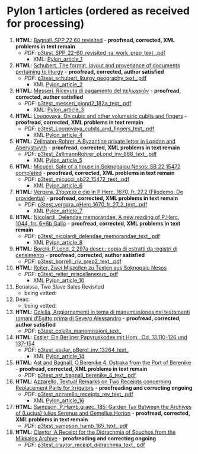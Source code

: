# Pylon 1 articles (ordered as received for processing)

1. **HTML**: [Bagnall, SPP 22 60 revisited](https://digi.ub.uni-heidelberg.de/editionService/viewer/text/p3test/SPP_22-60_revisited_ra_work_prep#ref) - **proofread, corrected, XML problems in text remain**
   - _PDF_: [p3test_SPP_22-60_revisited_ra_work_prep_text_.pdf](https://gitlab.ub.uni-heidelberg.de/verlag/PapyrologicalPublicationPlatform/-/blob/master/pdf/p3test_SPP_22-60_revisited_ra_work_prep_text_.pdf)
     - XML: [Pylon_article_1](https://github.com/jcowey/P3/blob/master/pylon/pylon1bagnall/bagnall_spp22_60.xml)
2. **HTML**: [Schubert, The format, layout and provenance of documents pertaining to liturgy](https://digi.ub.uni-heidelberg.de/editionService/viewer/text/p3test/schubert_liturgy_geography) - **proofread, corrected, author satisfied**
   - _PDF_: [p3test_schubert_liturgy_geography_text_.pdf](https://gitlab.ub.uni-heidelberg.de/verlag/PapyrologicalPublicationPlatform/-/blob/master/pdf/p3test_schubert_liturgy_geography_text_.pdf)
     - XML [Pylon_article_2](https://github.com/jcowey/P3/blob/master/pylon/pylon1schubert/schubert_liturgy_geography.xml)
3. **HTML**: [Messeri, Ricevuta di pagamento del πελωχικόν](https://digi.ub.uni-heidelberg.de/editionService/viewer/text/p3test/messeri_plond2_182a) - **proofread, corrected, author satisfied**
   - _PDF_:  [p3test_messeri_plond2_182a_text_.pdf](https://gitlab.ub.uni-heidelberg.de/verlag/PapyrologicalPublicationPlatform/-/blob/master/pdf/p3test_messeri_plond2_182a_text_.pdf)
     - XML: [Pylon_article_3](https://github.com/jcowey/P3/blob/master/pylon/pylon1messeri/messeri_plond2_182a.xml)
4. **HTML**: [Lougovaya, On cubic and other volumetric cubits and fingers](https://digi.ub.uni-heidelberg.de/editionService/viewer/text/p3test/Lougovaya_cubits_and_fingers) - **proofread, corrected, XML problems in text remain**
   - _PDF_: [p3test_Lougovaya_cubits_and_fingers_text_.pdf](https://gitlab.ub.uni-heidelberg.de/verlag/PapyrologicalPublicationPlatform/-/blob/master/pdf/p3test_Lougovaya_cubits_and_fingers_text_.pdf)
     - XML [Pylon_article_4](https://github.com/jcowey/P3/blob/master/pylon/pylon1lougovaya/lougovaya_pharris1_50.xml)
5. **HTML**: [Zellmann-Rohrer, A Byzantine private letter in London and Aberystwyth](https://digi.ub.uni-heidelberg.de/editionService/viewer/text/p3test/ZellmannRohrer_pLond_inv_868) - **proofread, corrected, XML problems in text remain**
   - _PDF_: [p3test_ZellmannRohrer_pLond_inv_868_text_.pdf](https://gitlab.ub.uni-heidelberg.de/verlag/PapyrologicalPublicationPlatform/-/blob/master/pdf/p3test_ZellmannRohrer_pLond_inv_868_text_.pdf)
     - XML [Pylon_article_5](https://github.com/jcowey/P3/blob/master/pylon/pylon1zellmann-rohrer/zellmann_plond3_868.xml)
6. **HTML**: [Micucci, Sale of a house in Soknopaiou Nesos: SB 22 15472 completed](https://digi.ub.uni-heidelberg.de/editionService/viewer/text/p3test/micucci_sb22_15472) - **proofread, corrected, XML problems in text remain**
   - _PDF_: [p3test_micucci_sb22_15472_text_.pdf](https://gitlab.ub.uni-heidelberg.de/verlag/PapyrologicalPublicationPlatform/-/blob/master/pdf/p3test_micucci_sb22_15472_text_.pdf)
     - XML [Pylon_article_6](https://github.com/jcowey/P3/blob/master/pylon/pylon1micucci/micucci_sb22_15472.xml)
7. **HTML**: [Vergara, Στοιχεῖα e dio in P.Herc. 1670, fr. 27.2 (Filodemo, De providentia)](https://digi.ub.uni-heidelberg.de/editionService/viewer/text/p3test/vergara_pHerc_1670_fr_27_2) - **proofread, corrected, XML problems in text remain**
   - _PDF_: [p3test_vergara_pHerc_1670_fr_27_2_text_.pdf](https://gitlab.ub.uni-heidelberg.de/verlag/PapyrologicalPublicationPlatform/-/blob/master/pdf/p3test_vergara_pHerc_1670_fr_27_2_text_.pdf)
     - XML [Pylon_article_7](https://github.com/jcowey/P3/blob/master/pylon/pylon1micucci/micucci_sb22_15472.xml)
8. **HTML**: [Nicolardi, Delendae memorandae: A new reading of P.Herc. 1044, frr. 6+6b Gallo](https://digi.ub.uni-heidelberg.de/editionService/viewer/text/p3test/nicolardi_delendae_memorandae) - **proofread, corrected, XML problems in text remain**
    - _PDF_: [p3test_nicolardi_delendae_memorandae_text_.pdf](https://gitlab.ub.uni-heidelberg.de/verlag/PapyrologicalPublicationPlatform/-/blob/master/pdf/p3test_nicolardi_delendae_memorandae_text_.pdf)
      - XML [Pylon_article_8](https://github.com/jcowey/P3/blob/master/pylon/pylon1nicolardi/nicolardi_delendae_memorandae.xml)
9. **HTML**: [Borelli, P.Lond. 2 297a descr.: copia di estratti da registri di censimento](https://digi.ub.uni-heidelberg.de/editionService/viewer/text/p3test/borrelli_riv_prep2) - **proofread, corrected, author satisfied**
    - _PDF_: [p3test_borrelli_riv_prep2_text_.pdf](https://gitlab.ub.uni-heidelberg.de/verlag/PapyrologicalPublicationPlatform/-/blob/master/pdf/p3test_borrelli_riv_prep2_text_.pdf)
10. **HTML**: [Reiter, Zwei Miszellen zu Texten aus Soknopaiu Nesos](https://digi.ub.uni-heidelberg.de/editionService/viewer/text/p3test/reiter_miscellaneous)
    - _PDF_: [p3test_reiter_miscellaneous_.pdf](https://gitlab.ub.uni-heidelberg.de/verlag/PapyrologicalPublicationPlatform/-/blob/master/pdf/p3test_reiter_miscellaneous_text_.pdf)
      - XML [Pylon_article_10](https://github.com/jcowey/P3/blob/master/pylon/pylon1reiter/reiter_miscellaneous.xml)
11. Benaissa, Two Slave Sales Revisited
    - being vetted:
12. Deac: 
    - being vetted:
13. **HTML**: [Colella, Aggiornamenti in tema di manumissiones nei testamenti romani d’Egitto prima di Severo Alessandro](https://digi.ub.uni-heidelberg.de/editionService/viewer/text/p3test/colella_manomissioni) - **proofread, corrected, author satisfied**
    - _PDF_: [p3test_colella_manomissioni_text_](https://gitlab.ub.uni-heidelberg.de/verlag/PapyrologicalPublicationPlatform/-/blob/master/pdf/p3test_colella_manomissioni_text_.pdf)
14. **HTML**: [Essler, Ein Berliner Papyruskodex mit Hom., Od. 13.110-126 und 137-154](https://digi.ub.uni-heidelberg.de/editionService/viewer/text/p3test/essler_pBerol_inv_13264)
    - _PDF_: [p3test_essler_pBerol_inv_13264_text_](https://gitlab.ub.uni-heidelberg.de/verlag/PapyrologicalPublicationPlatform/-/blob/master/pdf/p3test_essler_pBerol_inv_13264_text_.pdf)
      - XML [Pylon_article_14](https://github.com/jcowey/P3/blob/master/pylon/pylon1essler/essler_pBerol_inv_13264.xml)
15. **HTML**: [Ast and Bagnall, O.Berenike 4. Ostraka from the Port of Berenike](https://digi.ub.uni-heidelberg.de/editionService/viewer/text/p3test/ast_bagnall_berenike_4) - **proofread, corrected, XML problems in text remain**
    - _PDF_: [p3test_ast_bagnall_berenike_4_text_.pdf](https://gitlab.ub.uni-heidelberg.de/verlag/PapyrologicalPublicationPlatform/-/blob/master/pdf/p3test_ast_bagnall_berenike_4_text_.pdf)
16. **HTML**: [Azzarello, Textual Remarks on Two Receipts concerning Replacement Parts for Irrigators](https://digi.ub.uni-heidelberg.de/editionService/viewer/text/p3test/azzarello_receipts_rev) - **proofreading and correcting ongoing**
    - _PDF_: [p3test_azzarello_receipts_rev_text_.pdf](https://gitlab.ub.uni-heidelberg.de/verlag/PapyrologicalPublicationPlatform/-/blob/master/pdf/p3test_azzarello_receipts_rev_text_.pdf)
      - XML [Pylon_article_16](https://github.com/jcowey/P3/blob/master/pylon/pylon1azzarello/azzarello_receipts-rev.xml)
17. **HTML**: [Sampson, P.Hamb.graec. 185: Garden Tax Between the Archives of (Lucius) Iulius Serenus and Gemellus Horion](https://digi.ub.uni-heidelberg.de/editionService/viewer/text/p3test/sampson_hamb_185) - **proofread, corrected, XML problems in text remain**
    - _PDF_: [p3test_sampson_hamb_185_text_.pdf](https://gitlab.ub.uni-heidelberg.de/verlag/PapyrologicalPublicationPlatform/-/blob/master/pdf/p3test_sampson_hamb_185_text_.pdf)
18. **HTML**: [Claytor, A Receipt for the Didrachmia of Souchos from the Mikkalos Archive](https://digi.ub.uni-heidelberg.de/editionService/viewer/text/p3test/claytor_receipt_didrachmia) - **proofreading and correcting ongoing**
    - _PDF_: [p3test_claytor_receipt_didrachmia_text_.pdf](https://gitlab.ub.uni-heidelberg.de/verlag/PapyrologicalPublicationPlatform/-/blob/master/pdf/p3test_claytor_receipt_didrachmia_text_.pdf)
